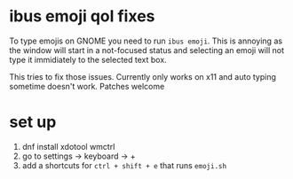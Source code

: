 # ibus emoji qol fixes

To type emojis on GNOME you need to run `ibus emoji`.
This is annoying as the window will start in a not-focused status and
selecting an emoji will not type it immidiately to the selected text box.

This tries to fix those issues.
Currently only works on x11 and auto typing sometime doesn't work.
Patches welcome

# set up
1. dnf install xdotool wmctrl
2. go to settings -> keyboard -> +
3. add a shortcuts for `ctrl + shift + e` that runs `emoji.sh`
